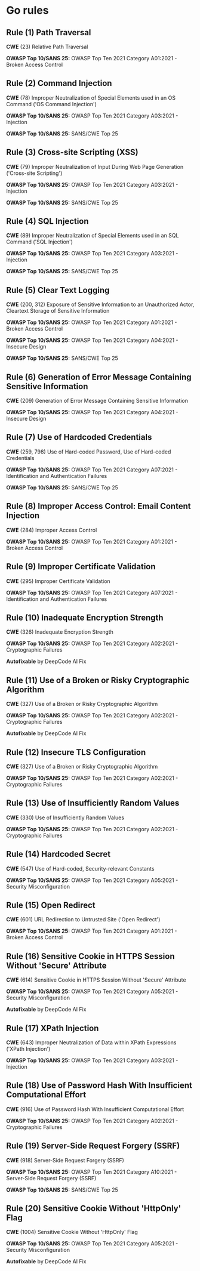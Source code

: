 # Go rules

## Rule (1) Path Traversal

**CWE** (23) Relative Path Traversal

**OWASP Top 10/SANS 25:** OWASP Top Ten 2021 Category A01:2021 - Broken Access Control

## Rule (2) Command Injection

**CWE** (78) Improper Neutralization of Special Elements used in an OS Command ('OS Command Injection')

**OWASP Top 10/SANS 25:** OWASP Top Ten 2021 Category A03:2021 - Injection

**OWASP Top 10/SANS 25:** SANS/CWE Top 25

## Rule (3) Cross-site Scripting (XSS)

**CWE** (79) Improper Neutralization of Input During Web Page Generation ('Cross-site Scripting')

**OWASP Top 10/SANS 25:** OWASP Top Ten 2021 Category A03:2021 - Injection

**OWASP Top 10/SANS 25:** SANS/CWE Top 25

## Rule (4) SQL Injection

**CWE** (89) Improper Neutralization of Special Elements used in an SQL Command ('SQL Injection')

**OWASP Top 10/SANS 25:** OWASP Top Ten 2021 Category A03:2021 - Injection

**OWASP Top 10/SANS 25:** SANS/CWE Top 25

## Rule (5) Clear Text Logging

**CWE** (200, 312) Exposure of Sensitive Information to an Unauthorized Actor, Cleartext Storage of Sensitive Information

**OWASP Top 10/SANS 25:** OWASP Top Ten 2021 Category A01:2021 - Broken Access Control

**OWASP Top 10/SANS 25:** OWASP Top Ten 2021 Category A04:2021 - Insecure Design

**OWASP Top 10/SANS 25:** SANS/CWE Top 25

## Rule (6) Generation of Error Message Containing Sensitive Information

**CWE** (209) Generation of Error Message Containing Sensitive Information

**OWASP Top 10/SANS 25:** OWASP Top Ten 2021 Category A04:2021 - Insecure Design

## Rule (7) Use of Hardcoded Credentials

**CWE** (259, 798) Use of Hard-coded Password, Use of Hard-coded Credentials

**OWASP Top 10/SANS 25:** OWASP Top Ten 2021 Category A07:2021 - Identification and Authentication Failures

**OWASP Top 10/SANS 25:** SANS/CWE Top 25

## Rule (8) Improper Access Control: Email Content Injection

**CWE** (284) Improper Access Control

**OWASP Top 10/SANS 25:** OWASP Top Ten 2021 Category A01:2021 - Broken Access Control

## Rule (9) Improper Certificate Validation

**CWE** (295) Improper Certificate Validation

**OWASP Top 10/SANS 25:** OWASP Top Ten 2021 Category A07:2021 - Identification and Authentication Failures

## Rule (10) Inadequate Encryption Strength

**CWE** (326) Inadequate Encryption Strength

**OWASP Top 10/SANS 25:** OWASP Top Ten 2021 Category A02:2021 - Cryptographic Failures

**Autofixable** by DeepCode AI Fix

## Rule (11) Use of a Broken or Risky Cryptographic Algorithm

**CWE** (327) Use of a Broken or Risky Cryptographic Algorithm

**OWASP Top 10/SANS 25:** OWASP Top Ten 2021 Category A02:2021 - Cryptographic Failures

**Autofixable** by DeepCode AI Fix

## Rule (12) Insecure TLS Configuration

**CWE** (327) Use of a Broken or Risky Cryptographic Algorithm

**OWASP Top 10/SANS 25:** OWASP Top Ten 2021 Category A02:2021 - Cryptographic Failures

## Rule (13) Use of Insufficiently Random Values

**CWE** (330) Use of Insufficiently Random Values

**OWASP Top 10/SANS 25:** OWASP Top Ten 2021 Category A02:2021 - Cryptographic Failures

## Rule (14) Hardcoded Secret

**CWE** (547) Use of Hard-coded, Security-relevant Constants

**OWASP Top 10/SANS 25:** OWASP Top Ten 2021 Category A05:2021 - Security Misconfiguration

## Rule (15) Open Redirect

**CWE** (601) URL Redirection to Untrusted Site ('Open Redirect')

**OWASP Top 10/SANS 25:** OWASP Top Ten 2021 Category A01:2021 - Broken Access Control

## Rule (16) Sensitive Cookie in HTTPS Session Without 'Secure' Attribute

**CWE** (614) Sensitive Cookie in HTTPS Session Without 'Secure' Attribute

**OWASP Top 10/SANS 25:** OWASP Top Ten 2021 Category A05:2021 - Security Misconfiguration

**Autofixable** by DeepCode AI Fix

## Rule (17) XPath Injection

**CWE** (643) Improper Neutralization of Data within XPath Expressions ('XPath Injection')

**OWASP Top 10/SANS 25:** OWASP Top Ten 2021 Category A03:2021 - Injection

## Rule (18) Use of Password Hash With Insufficient Computational Effort

**CWE** (916) Use of Password Hash With Insufficient Computational Effort

**OWASP Top 10/SANS 25:** OWASP Top Ten 2021 Category A02:2021 - Cryptographic Failures

## Rule (19) Server-Side Request Forgery (SSRF)

**CWE** (918) Server-Side Request Forgery (SSRF)

**OWASP Top 10/SANS 25:** OWASP Top Ten 2021 Category A10:2021 - Server-Side Request Forgery (SSRF)

**OWASP Top 10/SANS 25:** SANS/CWE Top 25

## Rule (20) Sensitive Cookie Without 'HttpOnly' Flag

**CWE** (1004) Sensitive Cookie Without 'HttpOnly' Flag

**OWASP Top 10/SANS 25:** OWASP Top Ten 2021 Category A05:2021 - Security Misconfiguration

**Autofixable** by DeepCode AI Fix
